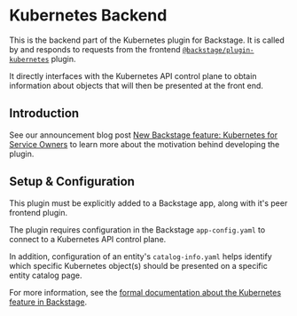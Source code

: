 # Kubernetes Backend

This is the backend part of the Kubernetes plugin for Backstage. It is called by and responds to requests from the frontend [`@backstage/plugin-kubernetes`](https://github.com/backstage/backstage/tree/master/plugins/kubernetes) plugin.

It directly interfaces with the Kubernetes API control plane to obtain information about objects that will then be presented at the front end.

## Introduction

See our announcement blog post [New Backstage feature: Kubernetes for Service Owners](https://backstage.io/blog/2021/01/12/new-backstage-feature-kubernetes-for-service-owners) to learn more about the motivation behind developing the plugin.

## Setup & Configuration

This plugin must be explicitly added to a Backstage app, along with it's peer frontend plugin.

The plugin requires configuration in the Backstage `app-config.yaml` to connect to a Kubernetes API control plane.

In addition, configuration of an entity's `catalog-info.yaml` helps identify which specific Kubernetes object(s) should be presented on a specific entity catalog page.

For more information, see the [formal documentation about the Kubernetes feature in Backstage](https://backstage.io/docs/features/kubernetes/overview).
